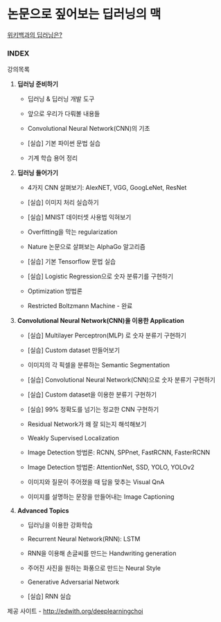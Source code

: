 # 논문으로 짚어보는 딥러닝의 맥 

[위키백과의 딥러닝은?](https://ko.wikipedia.org/wiki/딥_러닝)

### INDEX

강의목록

1. **딥러닝 준비하기**

   - 딥러닝 & 딥러닝 개발 도구

   - 앞으로 우리가 다뤄볼 내용들

   - Convolutional Neural Network(CNN)의 기초

   - [실습] 기본 파이썬 문법 실습

   - 기계 학습 용어 정리

2. **딥러닝 들어가기**

   - 4가지 CNN 살펴보기: AlexNET, VGG, GoogLeNet, ResNet

   - [실습] 이미지 처리 실습하기

   - [실습] MNIST 데이터셋 사용법 익혀보기

   - Overfitting을 막는 regularization

   - Nature 논문으로 살펴보는 AlphaGo 알고리즘

   - [실습] 기본 Tensorflow 문법 실습

   - [실습] Logistic Regression으로 숫자 분류기를 구현하기

   - Optimization 방법론

   - Restricted Boltzmann Machine - 완료

3. **Convolutional Neural Network(CNN)을 이용한 Application**

   - [실습] Multilayer Perceptron(MLP) 로 숫자 분류기 구현하기

   - [실습] Custom dataset 만들어보기

   - 이미지의 각 픽셀을 분류하는 Semantic Segmentation

   - [실습] Convolutional Neural Network(CNN)으로 숫자 분류기 구현하기

   - [실습] Custom dataset을 이용한 분류기 구현하기

   - [실습] 99% 정확도를 넘기는 정교한 CNN 구현하기

   - Residual Network가 왜 잘 되는지 해석해보기

   - Weakly Supervised Localization

   - Image Detection 방법론: RCNN, SPPnet, FastRCNN, FasterRCNN

   - Image Detection 방법론: AttentionNet, SSD, YOLO, YOLOv2

   - 이미지와 질문이 주어졌을 때 답을 맞추는 Visual QnA

   - 이미지를 설명하는 문장을 만들어내는 Image Captioning

4. **Advanced Topics**

   - 딥러닝을 이용한 강화학습

   - Recurrent Neural Network(RNN): LSTM

   - RNN을 이용해 손글씨를 만드는 Handwriting generation

   - 주어진 사진을 원하는 화풍으로 만드는 Neural Style

   - Generative Adversarial Network

   - [실습] RNN 실습

제공 사이트 - http://edwith.org/deeplearningchoi